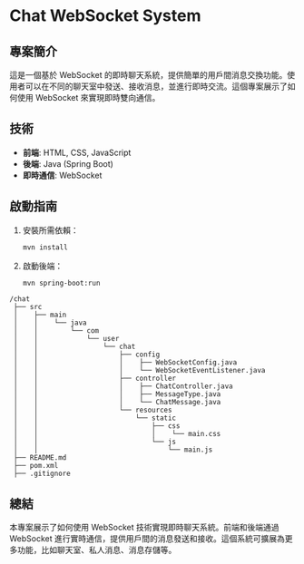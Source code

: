 # Chat WebSocket System

## 專案簡介
這是一個基於 WebSocket 的即時聊天系統，提供簡單的用戶間消息交換功能。使用者可以在不同的聊天室中發送、接收消息，並進行即時交流。這個專案展示了如何使用 WebSocket 來實現即時雙向通信。

## 技術
- **前端**: HTML, CSS, JavaScript
- **後端**: Java (Spring Boot)
- **即時通信**: WebSocket

## 啟動指南
1. 安裝所需依賴：
   ```bash
   mvn install
   ```
   
2. 啟動後端：
   ```bash
   mvn spring-boot:run
   ```

```
/chat
 ├── src
 │    ├── main
 │    │    └── java
 │    │        └── com
 │    │            └── user
 │    │                └── chat
 │    │                    ├── config
 │    │                    │    ├── WebSocketConfig.java
 │    │                    │    └── WebSocketEventListener.java
 │    │                    ├── controller
 │    │                    │    ├── ChatController.java
 │    │                    │    ├── MessageType.java
 │    │                    │    └── ChatMessage.java
 │    │                    └── resources
 │    │                        └── static
 │    │                            ├── css
 │    │                            │    └── main.css
 │    │                            └── js
 │    │                                └── main.js
 ├── README.md
 ├── pom.xml
 ├── .gitignore

```
 ## 總結
本專案展示了如何使用 WebSocket 技術實現即時聊天系統。前端和後端通過 WebSocket 進行實時通信，提供用戶間的消息發送和接收。這個系統可擴展為更多功能，比如聊天室、私人消息、消息存儲等。
